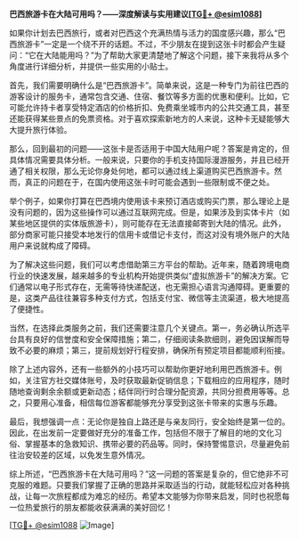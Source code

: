 **巴西旅游卡在大陆可用吗？——深度解读与实用建议[[TG💪+ @esim1088](https://t.me/s/esim1088)]**

如果你计划去巴西旅行，或者对巴西这个充满热情与活力的国度感兴趣，那么“巴西旅游卡”一定是一个绕不开的话题。不过，不少朋友在提到这张卡时都会产生疑问：“它在大陆能用吗？”为了帮助大家更清楚地了解这个问题，接下来我将从多个角度进行详细分析，并提供一些实用的小贴士。

首先，我们需要明确什么是“巴西旅游卡”。简单来说，这是一种专门为前往巴西的游客设计的服务卡，通常包含交通、住宿、餐饮等多方面的优惠和便利。比如，它可能允许持卡者享受特定酒店的价格折扣、免费乘坐城市内的公共交通工具，甚至还能获得某些景点的免票资格。对于喜欢探索新地方的人来说，这种卡无疑能够大大提升旅行体验。

那么，回到最初的问题——这张卡是否适用于中国大陆用户呢？答案是肯定的，但具体情况需要具体分析。一般来说，只要你的手机支持国际漫游服务，并且已经开通了相关权限，那么无论你身处何地，都可以通过线上渠道购买巴西旅游卡。然而，真正的问题在于，在国内使用这张卡时可能会遇到一些限制或不便之处。

举个例子，如果你打算在巴西境内使用该卡来预订酒店或购买门票，那么理论上是没有问题的，因为这些操作可以通过互联网完成。但是，如果涉及到实体卡片（如某些地区提供的实体版旅游卡），则可能存在无法直接邮寄到大陆的情况。此外，部分商家可能只接受本地发行的信用卡或借记卡支付，而这对没有境外账户的大陆用户来说就构成了障碍。

为了解决这些问题，我们可以考虑借助第三方平台的帮助。近年来，随着跨境电商行业的快速发展，越来越多的专业机构开始提供类似“虚拟旅游卡”的解决方案。它们通常以电子形式存在，无需等待快递配送，也无需担心语言沟通障碍。更重要的是，这类产品往往兼容多种支付方式，包括支付宝、微信等主流渠道，极大地提高了便捷性。

当然，在选择此类服务之前，我们还需要注意几个关键点。第一，务必确认所选平台具有良好的信誉度和安全保障措施；第二，仔细阅读条款细则，避免因误解而导致不必要的麻烦；第三，提前规划好行程安排，确保所有预定项目都能顺利衔接。

除了上述内容外，还有一些额外的小技巧可以帮助你更好地利用巴西旅游卡。例如，关注官方社交媒体账号，及时获取最新促销信息；下载相应的应用程序，随时随地查询剩余余额或更新动态；结伴同行时合理分配资源，共同分担费用等等。总之，只要用心准备，相信每位游客都能够充分享受到这张卡带来的实惠与乐趣。

最后，我想强调一点：无论你是独自上路还是与亲友同行，安全始终是第一位的。因此，在出发前一定要做好充分的准备工作，包括但不限于了解目的地的文化习俗、掌握基本的急救知识、携带必要的药品等。同时，保持警惕意识，尽量避免前往治安较差的区域，以免发生意外情况。

综上所述，“巴西旅游卡在大陆可用吗？”这一问题的答案是复杂的，但它绝非不可克服的难题。只要我们掌握了正确的思路并采取适当的行动，就能轻松应对各种挑战，让每一次旅程都成为难忘的经历。希望本文能够为你带来启发，同时也祝愿每一位热爱旅行的朋友都能收获满满的美好回忆！

[[TG💪+ @esim1088](https://t.me/s/esim1088) ![Image](https://i.postimg.cc/4NQfJmqS/Snipaste-2025-05-13-00-14-12.png)]